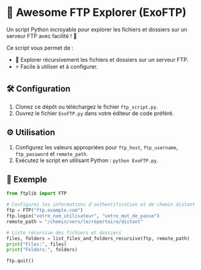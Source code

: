 # 📂 Awesome FTP Explorer (ExoFTP)

Un script Python incroyable pour explorer les fichiers et dossiers sur un serveur FTP avec facilité ! 🚀

Ce script vous permet de :

- 📂 Explorer récursivement les fichiers et dossiers sur un serveur FTP.
- ⚡️ Facile à utiliser et à configurer.

## 🛠️ Configuration

1. Clonez ce dépôt ou téléchargez le fichier `ftp_script.py`.
2. Ouvrez le fichier `ExoFTP.py` dans votre éditeur de code préféré.

## ⚙️ Utilisation

1. Configurez les valeurs appropriées pour `ftp_host`, `ftp_username`, `ftp_password` et `remote_path`.
2. Exécutez le script en utilisant Python : `python ExoFTP.py`.

## 📝 Exemple

```python
from ftplib import FTP

# Configurez les informations d'authentification et de chemin distant
ftp = FTP("ftp.example.com")
ftp.login("votre_nom_utilisateur", "votre_mot_de_passe")
remote_path = "/chemin/vers/le/répertoire/distant"

# Liste récursive des fichiers et dossiers
files, folders = list_files_and_folders_recursive(ftp, remote_path)
print("Files:", files)
print("Folders:", folders)

ftp.quit()
